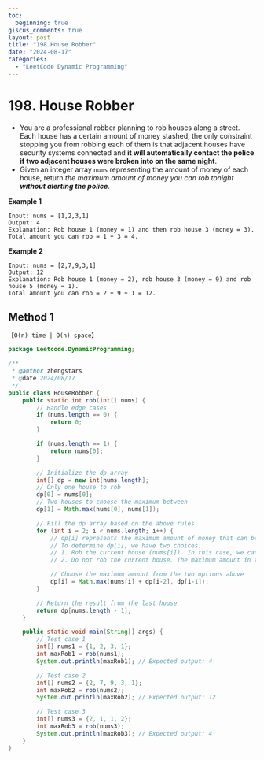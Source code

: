 ```yaml
---
toc:
  beginning: true
giscus_comments: true
layout: post
title: "198.House Robber"
date: "2024-08-17"
categories:
  - "LeetCode Dynamic Programming"
---
```



# 198. House Robber

- You are a professional robber planning to rob houses along a street. Each house has a certain amount of money stashed, the only constraint stopping you from robbing each of them is that adjacent houses have security systems connected and **it will automatically contact the police if two adjacent houses were broken into on the same night**.
- Given an integer array `nums` representing the amount of money of each house, return *the maximum amount of money you can rob tonight **without alerting the police***.

**Example 1**

```
Input: nums = [1,2,3,1]
Output: 4
Explanation: Rob house 1 (money = 1) and then rob house 3 (money = 3).
Total amount you can rob = 1 + 3 = 4.
```

**Example 2**

```
Input: nums = [2,7,9,3,1]
Output: 12
Explanation: Rob house 1 (money = 2), rob house 3 (money = 9) and rob house 5 (money = 1).
Total amount you can rob = 2 + 9 + 1 = 12.
```

## Method 1

```tex
【O(n) time | O(n) space】
```

```java
package Leetcode.DynamicProgramming;

/**
 * @author zhengstars
 * @date 2024/08/17
 */
public class HouseRobber {
    public static int rob(int[] nums) {
        // Handle edge cases
        if (nums.length == 0) {
            return 0;
        }

        if (nums.length == 1) {
            return nums[0];
        }

        // Initialize the dp array
        int[] dp = new int[nums.length];
        // Only one house to rob
        dp[0] = nums[0];
        // Two houses to choose the maximum between
        dp[1] = Math.max(nums[0], nums[1]);

        // Fill the dp array based on the above rules
        for (int i = 2; i < nums.length; i++) {
            // dp[i] represents the maximum amount of money that can be robbed from the first i + 1 houses.
            // To determine dp[i], we have two choices:
            // 1. Rob the current house (nums[i]). In this case, we cannot rob the previous house (i-1), so the maximum amount is nums[i] + dp[i-2].
            // 2. Do not rob the current house. The maximum amount in this case would be the same as if we had only considered the first i houses, which is dp[i-1].

            // Choose the maximum amount from the two options above
            dp[i] = Math.max(nums[i] + dp[i-2], dp[i-1]);
        }

        // Return the result from the last house
        return dp[nums.length - 1];
    }

    public static void main(String[] args) {
        // Test case 1
        int[] nums1 = {1, 2, 3, 1};
        int maxRob1 = rob(nums1);
        System.out.println(maxRob1); // Expected output: 4

        // Test case 2
        int[] nums2 = {2, 7, 9, 3, 1};
        int maxRob2 = rob(nums2);
        System.out.println(maxRob2); // Expected output: 12

        // Test case 3
        int[] nums3 = {2, 1, 1, 2};
        int maxRob3 = rob(nums3);
        System.out.println(maxRob3); // Expected output: 4
    }
}

```

